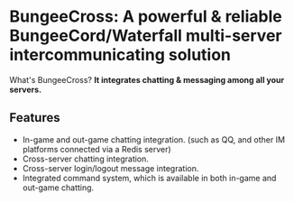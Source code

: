 # BungeeCross: A powerful & reliable BungeeCord/Waterfall multi-server intercommunicating solution

What's BungeeCross? **It integrates chatting & messaging among all your servers.**

## Features

- In-game and out-game chatting integration. (such as QQ, and other IM platforms connected via a Redis server)
- Cross-server chatting integration.
- Cross-server login/logout message integration.
- Integrated command system, which is available in both in-game and out-game chatting.